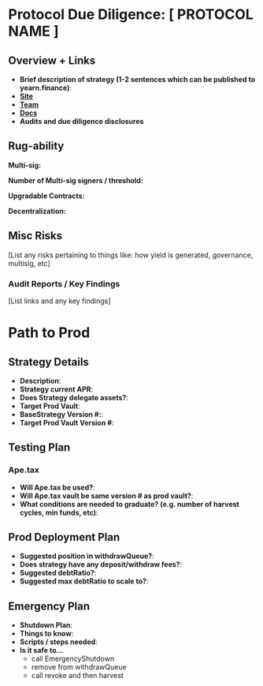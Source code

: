 # Protocol Due Diligence: [ PROTOCOL NAME ]

## Overview + Links
- **Brief description of strategy (1-2 sentences which can be published to yearn.finance)**:
- **[Site](https://example.com)**
- **[Team](https://example.com)**
- **[Docs](https://example.com)**
- **Audits and due diligence disclosures**


## Rug-ability
**Multi-sig:**

**Number of Multi-sig signers / threshold:**
    
**Upgradable Contracts:**

**Decentralization:**



## Misc Risks

[List any risks pertaining to things like: how yield is generated, governance, multisig, etc]

### Audit Reports / Key Findings

[List links and any key findings]

# Path to Prod

## Strategy Details
- **Description**:
- **Strategy current APR**:
- **Does Strategy delegate assets?**:
- **Target Prod Vault**:
- **BaseStrategy Version #:**:
- **Target Prod Vault Version #**:

## Testing Plan
### Ape.tax
- **Will Ape.tax be used?**:
- **Will Ape.tax vault be same version # as prod vault?**:
- **What conditions are needed to graduate? (e.g. number of harvest cycles, min funds, etc)**:

## Prod Deployment Plan
- **Suggested position in withdrawQueue?**:
- **Does strategy have any deposit/withdraw fees?**:
- **Suggested debtRatio?**:
- **Suggested max debtRatio to scale to?**:

## Emergency Plan
- **Shutdown Plan**:
- **Things to know**:
- **Scripts / steps needed**:
- **Is it safe to...**
    - call EmergencyShutdown
    - remove from withdrawQueue
    - call revoke and then harvest
